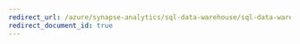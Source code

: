 ```yaml
---
redirect_url: /azure/synapse-analytics/sql-data-warehouse/sql-data-warehouse-restore-from-geo-backup
redirect_document_id: true
---
```

